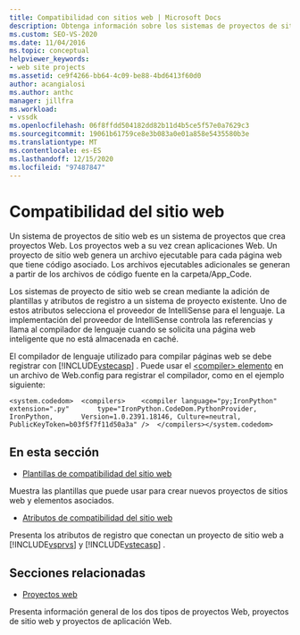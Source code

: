 ```yaml
---
title: Compatibilidad con sitios web | Microsoft Docs
description: Obtenga información sobre los sistemas de proyectos de sitios web, que se crean agregando plantillas y atributos de registro a un sistema de proyectos existente.
ms.custom: SEO-VS-2020
ms.date: 11/04/2016
ms.topic: conceptual
helpviewer_keywords:
- web site projects
ms.assetid: ce9f4266-bb64-4c09-be88-4bd6413f60d0
author: acangialosi
ms.author: anthc
manager: jillfra
ms.workload:
- vssdk
ms.openlocfilehash: 06f8ffdd504182dd82b11d4b5ce5f57e0a7629c3
ms.sourcegitcommit: 19061b61759ce8e3b083a0e01a858e5435580b3e
ms.translationtype: MT
ms.contentlocale: es-ES
ms.lasthandoff: 12/15/2020
ms.locfileid: "97487847"
---
```

# <a name="web-site-support"></a>Compatibilidad del sitio web
Un sistema de proyectos de sitio web es un sistema de proyectos que crea proyectos Web. Los proyectos web a su vez crean aplicaciones Web. Un proyecto de sitio web genera un archivo ejecutable para cada página web que tiene código asociado. Los archivos ejecutables adicionales se generan a partir de los archivos de código fuente en la carpeta/App_Code.

 Los sistemas de proyecto de sitio web se crean mediante la adición de plantillas y atributos de registro a un sistema de proyecto existente. Uno de estos atributos selecciona el proveedor de IntelliSense para el lenguaje. La implementación del proveedor de IntelliSense controla las referencias y llama al compilador de lenguaje cuando se solicita una página web inteligente que no está almacenada en caché.

 El compilador de lenguaje utilizado para compilar páginas web se debe registrar con [!INCLUDE[vstecasp](../../code-quality/includes/vstecasp_md.md)] . Puede usar el [ \<compiler> elemento](/dotnet/framework/configure-apps/file-schema/compiler/compiler-element) en un archivo de Web.config para registrar el compilador, como en el ejemplo siguiente:

```
<system.codedom>  <compilers>    <compiler language="py;IronPython" extension=".py"       type="IronPython.CodeDom.PythonProvider, IronPython,       Version=1.0.2391.18146, Culture=neutral,       PublicKeyToken=b03f5f7f11d50a3a" />  </compilers></system.codedom>
```

## <a name="in-this-section"></a>En esta sección
- [Plantillas de compatibilidad del sitio web](../../extensibility/internals/web-site-support-templates.md)

 Muestra las plantillas que puede usar para crear nuevos proyectos de sitios web y elementos asociados.

- [Atributos de compatibilidad del sitio web](../../extensibility/internals/web-site-support-attributes.md)

 Presenta los atributos de registro que conectan un proyecto de sitio web a [!INCLUDE[vsprvs](../../code-quality/includes/vsprvs_md.md)] y [!INCLUDE[vstecasp](../../code-quality/includes/vstecasp_md.md)] .

## <a name="related-sections"></a>Secciones relacionadas
- [Proyectos web](../../extensibility/internals/web-projects.md)

 Presenta información general de los dos tipos de proyectos Web, proyectos de sitio web y proyectos de aplicación Web.
